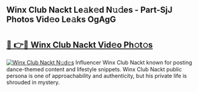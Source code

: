 ## Winx Club Nackt Le𝚊k𝚎d N𝚞𝚍es - Part-SjJ Photos Vid𝚎o Le𝚊ks OgAgG

# <h2><a href="http://fb1sun7.evod.top/?m=Winx+Club+Nackt">🔗 👉🔴 Winx Club Nackt Vid𝚎o Ph𝚘t𝚘s</a></h2>

[![Winx Club Nackt N𝚞d𝚎s](https://i.imgur.com/8V9OHl7.gif)](http://fb1sun7.evod.top/?m=Winx+Club+Nackt)
Influencer Winx Club Nackt known for posting dance-themed content and lifestyle snippets. Winx Club Nackt public persona is one of approachability and authenticity, but his private life is shrouded in mystery. 
